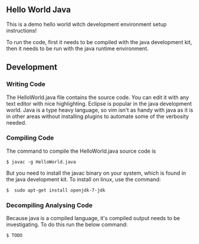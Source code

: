 ## Hello World Java

This is a demo hello world witch development environment setup instructions!  

To run the code, first it needs to be compiled with the java development kit, then it needs to be run with the java runtime environment.  

## Development

### Writing Code

The HelloWorld.java file contains the source code.  You can edit it with any text editor with nice highlighting.  Eclipse is popular in the java development world.  Java is a type heavy language, so vim isn't as handy with java as it is in other areas without installing plugins to automate some of the verbosity needed.  
### Compiling Code

The command to compile the HelloWorld.java source code is
```
$ javac -g HelloWorld.java
```

But you need to install the javac binary on your system, which is found in the java development kit.  To install on linux, use the command:

```
$  sudo apt-get install openjdk-7-jdk
```


### Decompiling Analysing Code

Because java is a compiled language, it's compiled output needs to be investigating.  To do this run the below command:

```
$ TODO
```

